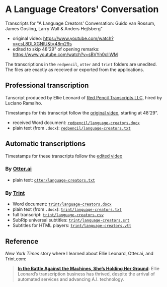 # A Language Creators' Conversation

Transcripts for "A Language Creators' Conversation: Guido van Rossum, James Gosling, Larry Wall &amp; Anders Hejlsberg"

* original video: https://www.youtube.com/watch?v=csL8DLXGNlU&t=48m29s
* edited to skip 48'29" of opening remarks: https://www.youtube.com/watch?v=sBVYn0cIlWM

The transcriptions in the `redpencil`, `otter` and `trint` folders are unedited.
The files are exactly as received or exported from the applications.


## Professional transcription

Tanscript produced by Ellie Leonard of
[Red Pencil Transcripts LLC](http://www.redpenciltranscripts.com/),
hired by Luciano Ramalho.

Timestamps for this transcript follow the [original video](https://www.youtube.com/watch?v=csL8DLXGNlU&t=48m29s), starting at 48'29".

* received Word document: [`redpencil/language-creators.docx`](https://github.com/standupdev/language-creators/blob/master/redpencil/language-creators.docx)
* plain text (from `.docx`): [`redpencil/language-creators.txt`](https://github.com/standupdev/language-creators/blob/master/redpencil/language-creators.txt)


## Automatic transcriptions

Timestamps for these transcripts follow the [edited video](https://www.youtube.com/watch?v=sBVYn0cIlWM)

### By [Otter.ai](https://otter.ai/)

* plain text: [`otter/language-creators.txt`](https://github.com/standupdev/language-creators/blob/master/otter/language-creators.txt)

### By [Trint](https://trint.com/)

* Word document: [`trint/language-creators.docx`](https://github.com/standupdev/language-creators/blob/master/trint/language-creators.docx)
* plain text (from `.docx`): [`trint/language-creators.txt`](https://github.com/standupdev/language-creators/blob/master/trint/language-creators.txt)
* full transcript: [`trint/language-creators.csv`](https://github.com/standupdev/language-creators/blob/master/trint/language-creators.csv)
* SubRip universal subtitles: [`trint/language-creators.srt`](https://github.com/standupdev/language-creators/blob/master/trint/language-creators.srt)
* Subtitles for HTML players: [`trint/language-creators.vtt`](https://github.com/standupdev/language-creators/blob/master/trint/language-creators.vtt)


## Reference




_New York Times_ story where I learned about Ellie Leonard, Otter.ai, and Trint.com:

> [**In the Battle Against the Machines, She’s Holding Her Ground**](https://www.nytimes.com/2020/04/08/technology/ai-transcription-human-services.html): Ellie Leonard’s transcription business has thrived, despite the arrival of automated services and advancing A.I. technology.